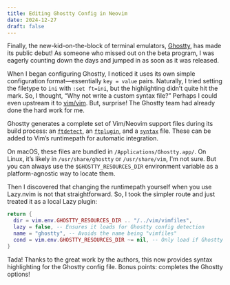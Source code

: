 ```yaml
---
title: Editing Ghostty Config in Neovim
date: 2024-12-27
draft: false
---
```


Finally, the new-kid-on-the-block of terminal emulators,
[Ghostty](https://ghostty.org), has made its public debut! As someone who
missed out on the beta program, I was eagerly counting down the days and jumped
in as soon as it was released.

When I began configuring Ghostty, I noticed it uses its own simple
configuration format—essentially `key = value` pairs. Naturally, I tried
setting the filetype to `ini` with `:set ft=ini`, but the highlighting didn’t
quite hit the mark. So, I thought, “Why not write a custom syntax file?”
Perhaps I could even upstream it to [vim/vim](https://github.com/vim/vim). But,
surprise! The Ghostty team had already done the hard work for me.

Ghostty generates a complete set of Vim/Neovim support files during its build
process: an
[`ftdetect`](https://neovim.io/doc/user/usr_41.html#_filetype-detection), an
[`ftplugin`](https://neovim.io/doc/user/usr_41.html#_writing-a-filetype-plugin),
and a [`syntax`](https://neovim.io/doc/user/syntax.html#_2.-syntax-files) file.
These can be added to Vim’s runtimepath for automatic integration.

On macOS, these files are bundled in `/Applications/Ghostty.app/`.
On Linux, it’s likely in `/usr/share/ghostty` or
`/usr/share/vim`, I'm not sure. But you can always use the
`$GHOSTTY_RESOURCES_DIR` environment variable as a platform-agnostic way to
locate them.

Then I discovered that changing the runtimepath yourself when you use Lazy.nvim
is not that straightforward. So, I took the simpler route and just treated it
as a local Lazy plugin:

```lua
return {
  dir = vim.env.GHOSTTY_RESOURCES_DIR .. "/../vim/vimfiles",
  lazy = false, -- Ensures it loads for Ghostty config detection
  name = "ghostty", -- Avoids the name being "vimfiles"
  cond = vim.env.GHOSTTY_RESOURCES_DIR ~= nil, -- Only load if Ghostty is installed
}
```

Tada! Thanks to the great work by the authors, this now provides syntax
highlighting for the Ghostty config file. Bonus points:
[<C-x><C-o>](https://neovim.io/doc/user/insert.html#i_CTRL-X_CTRL-O) completes
the Ghostty options!
